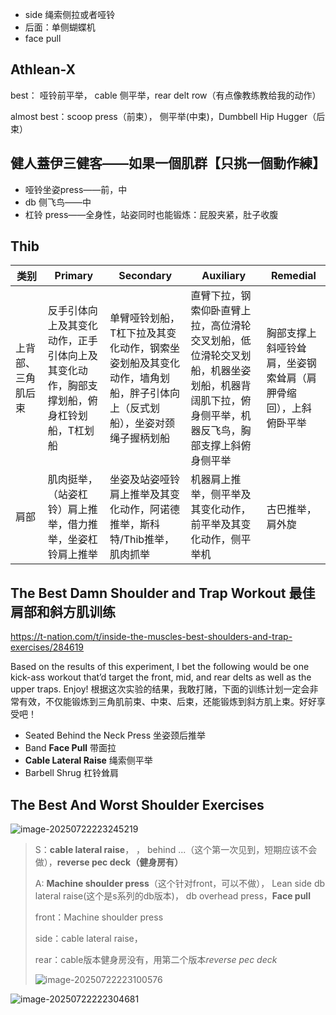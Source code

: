 * side 绳索侧拉或者哑铃
* 后面：单侧蝴蝶机
* face pull

##  Athlean-X

best： 哑铃前平举， cable 侧平举，rear delt row（有点像教练教给我的动作）

almost best：scoop press（前束）， 侧平举(中束)，Dumbbell Hip Hugger（后束）



##  健人蓋伊三健客——如果一個肌群【只挑一個動作練】

* 哑铃坐姿press——前，中
* db 侧飞鸟——中
* 杠铃 press——全身性，站姿同时也能锻炼：屁股夹紧，肚子收腹

##  Thib

| 类别               | Primary                                                      | Secondary                                                    | Auxiliary                                                    | Remedial                                                     |
| ------------------ | ------------------------------------------------------------ | ------------------------------------------------------------ | ------------------------------------------------------------ | ------------------------------------------------------------ |
| 上背部、三角肌后束 | 反手引体向上及其变化动作，正手引体向上及其变化动作，胸部支撑划船，俯身杠铃划船，T杠划船 | 单臂哑铃划船，T杠下拉及其变化动作，钢索坐姿划船及其变化动作，墙角划船，胖子引体向上（反式划船），坐姿对颈绳子握柄划船 | 直臂下拉，钢索仰卧直臂上拉，高位滑轮交叉划船，低位滑轮交叉划船，机器坐姿划船，机器背阔肌下拉，俯身侧平举，机器反飞鸟，胸部支撑上斜俯身侧平举 | 胸部支撑上斜哑铃耸肩，坐姿钢索耸肩（肩胛骨缩回），上斜俯卧平举 |
| 肩部               | 肌肉挺举，（站姿杠铃）肩上推举，借力推举，坐姿杠铃肩上推举   | 坐姿及站姿哑铃肩上推举及其变化动作，阿诺德推举，斯科特/Thib推举，肌肉抓举 | 机器肩上推举，侧平举及其变化动作，前平举及其变化动作，侧平举机 | 古巴推举，肩外旋                                             |

##  The Best Damn Shoulder and Trap Workout 最佳肩部和斜方肌训练

https://t-nation.com/t/inside-the-muscles-best-shoulders-and-trap-exercises/284619

Based on the results of this experiment, I bet the following would be one kick-ass workout that’d target the front, mid, and rear delts as well as the upper traps. Enjoy!
根据这次实验的结果，我敢打赌，下面的训练计划一定会非常有效，不仅能锻炼到三角肌前束、中束、后束，还能锻炼到斜方肌上束。好好享受吧！

- Seated Behind the Neck Press
  坐姿颈后推举
- Band **Face Pull** 带面拉
- **Cable Lateral Raise** 绳索侧平举
- Barbell Shrug 杠铃耸肩

##  The Best And Worst Shoulder Exercises

![image-20250722223245219](../images/image-20250722223245219.png)

> S：**cable lateral raise**， ， behind ...（这个第一次见到，短期应该不会做），**reverse pec deck（健身房有）**
>
> A: **Machine shoulder press**（这个针对front，可以不做）， Lean  side db lateral raise(这个是s系列的db版本)， db overhead press，**Face pull**
>
> front：Machine shoulder press
>
> side：cable lateral raise，
>
> rear：cable版本健身房没有，用第二个版本*reverse pec deck*
>
> ![image-20250722223100576](../images/image-20250722223100576.png)

![image-20250722222304681](../images/image-20250722222304681.png)